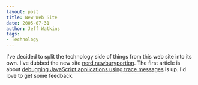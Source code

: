 ```yaml
---
layout: post
title: New Web Site
date: 2005-07-31
author: Jeff Watkins
tags:
- Technology
---
```


I've decided to split the technology side of things from this web site into its own. I've dubbed the new site [nerd.newburyportion](http://metrocat.org/nerd/). The first article is about [debugging JavaScript applications using trace messages](http://metrocat.org/nerd/2005/07/30/debugging-javascript-applications-tracing) is up. I'd love to get some feedback.